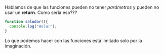 Hablamos de que las funciones pueden no tener _parámetros_ y pueden no usar un **return**. Como sería eso???

```javascript
function saludar(){
  console.log("Hola!");
}
```
Lo que podemos hacer con las funciones está limitado solo por la imaginación.